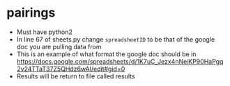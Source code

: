 # pairings
- Must have python2
- In line 67 of sheets.py change `spreadsheetID` to be that of the google doc you are pulling data from
- This is an example of what format the google doc should be in https://docs.google.com/spreadsheets/d/1K7uC_Jezx4nNeiKP90HaPgq2v24TTaT37Z5QHdz6wAI/edit#gid=0
- Results will be return to file called results

